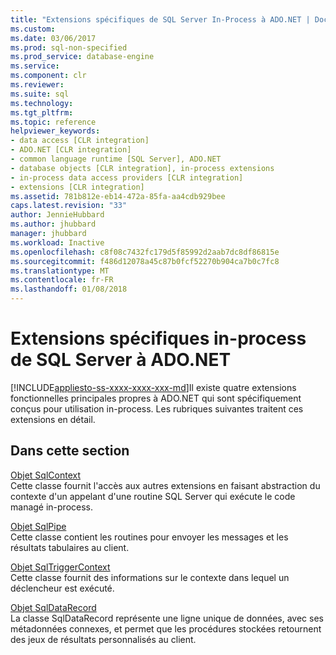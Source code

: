 ```yaml
---
title: "Extensions spécifiques de SQL Server In-Process à ADO.NET | Documents Microsoft"
ms.custom: 
ms.date: 03/06/2017
ms.prod: sql-non-specified
ms.prod_service: database-engine
ms.service: 
ms.component: clr
ms.reviewer: 
ms.suite: sql
ms.technology: 
ms.tgt_pltfrm: 
ms.topic: reference
helpviewer_keywords:
- data access [CLR integration]
- ADO.NET [CLR integration]
- common language runtime [SQL Server], ADO.NET
- database objects [CLR integration], in-process extensions
- in-process data access providers [CLR integration]
- extensions [CLR integration]
ms.assetid: 781b812e-eb14-472a-85fa-aa4cdb929bee
caps.latest.revision: "33"
author: JennieHubbard
ms.author: jhubbard
manager: jhubbard
ms.workload: Inactive
ms.openlocfilehash: c8f08c7432fc179d5f85992d2aab7dc8df86815e
ms.sourcegitcommit: f486d12078a45c87b0fcf52270b904ca7b0c7fc8
ms.translationtype: MT
ms.contentlocale: fr-FR
ms.lasthandoff: 01/08/2018
---
```

# <a name="sql-server-in-process-specific-extensions-to-adonet"></a>Extensions spécifiques in-process de SQL Server à ADO.NET
[!INCLUDE[appliesto-ss-xxxx-xxxx-xxx-md](../../includes/appliesto-ss-xxxx-xxxx-xxx-md.md)]Il existe quatre extensions fonctionnelles principales propres à ADO.NET qui sont spécifiquement conçus pour utilisation in-process. Les rubriques suivantes traitent ces extensions en détail.  
  
## <a name="in-this-section"></a>Dans cette section  
 [Objet SqlContext](../../relational-databases/clr-integration-data-access-in-process-ado-net/sqlcontext-object.md)  
 Cette classe fournit l'accès aux autres extensions en faisant abstraction du contexte d'un appelant d'une routine SQL Server qui exécute le code managé in-process.  
  
 [Objet SqlPipe](../../relational-databases/clr-integration-data-access-in-process-ado-net/sqlpipe-object.md)  
 Cette classe contient les routines pour envoyer les messages et les résultats tabulaires au client.  
  
 [Objet SqlTriggerContext](../../relational-databases/clr-integration-data-access-in-process-ado-net/sqltriggercontext-object.md)  
 Cette classe fournit des informations sur le contexte dans lequel un déclencheur est exécuté.  
  
 [Objet SqlDataRecord](../../relational-databases/clr-integration-data-access-in-process-ado-net/sqldatarecord-object.md)  
 La classe SqlDataRecord représente une ligne unique de données, avec ses métadonnées connexes, et permet que les procédures stockées retournent des jeux de résultats personnalisés au client.  
  
  
